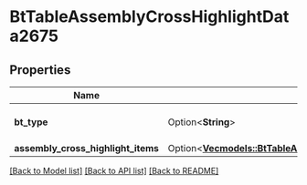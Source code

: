 # BtTableAssemblyCrossHighlightData2675

## Properties

Name | Type | Description | Notes
------------ | ------------- | ------------- | -------------
**bt_type** | Option<**String**> | Type of JSON object. | [optional]
**assembly_cross_highlight_items** | Option<[**Vec<models::BtTableAssemblyCrossHighlightDataItem2659>**](BTTableAssemblyCrossHighlightDataItem-2659.md)> |  | [optional]

[[Back to Model list]](../README.md#documentation-for-models) [[Back to API list]](../README.md#documentation-for-api-endpoints) [[Back to README]](../README.md)


